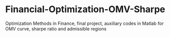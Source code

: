 # Financial-Optimization-OMV-Sharpe
Optimization Methods in Finance, final project, auxiliary codes in Matlab for OMV curve, sharpe ratio and admissible regions

